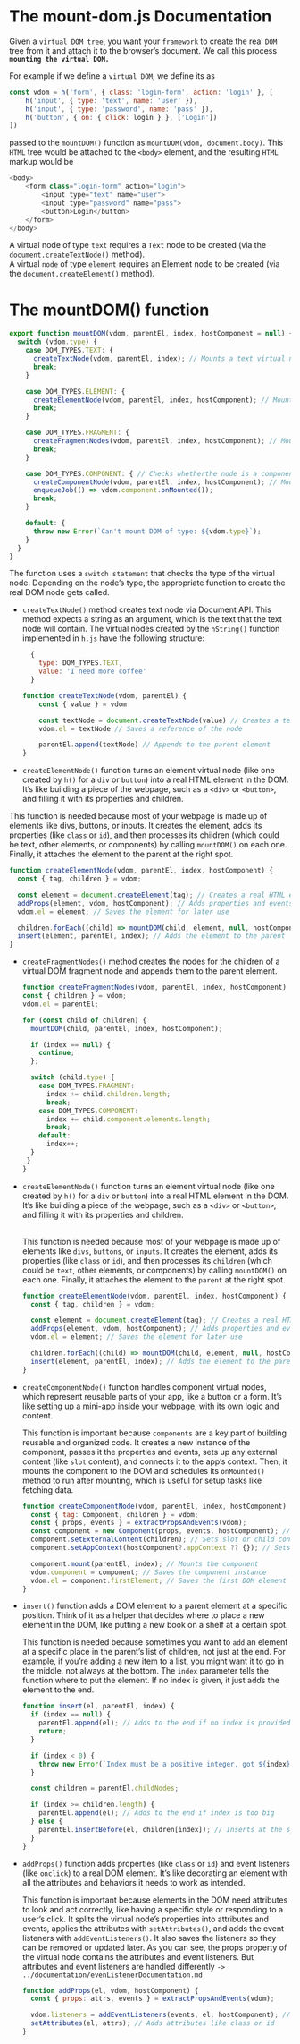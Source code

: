 # The mount-dom.js Documentation 

Given a `virtual DOM tree`, you want your `framework` to create the real `DOM` tree from  it and attach it to the browser’s document. We call this process **`mounting the virtual DOM.`**

For example if we define a `virtual DOM`, we define its as
```javascript
const vdom = h('form', { class: 'login-form', action: 'login' }, [
    h('input', { type: 'text', name: 'user' }),
    h('input', { type: 'password', name: 'pass' }),
    h('button', { on: { click: login } }, ['Login'])
])
```
passed to the `mountDOM()` function as `mountDOM(vdom, document.body)`. This `HTML` tree would be attached to the `<body>` element, and the resulting `HTML`
markup would be
```javascript
<body>
    <form class="login-form" action="login">
        <input type="text" name="user">
        <input type="password" name="pass">
        <button>Login</button>
    </form>
</body>
```
A virtual node of type `text` requires a `Text` node to be created (via the `document.createTextNode()` method).<br>A virtual `node` of type `element` requires an Element node to be created (via the `document.createElement()` method).

# The mountDOM() function
```javascript
export function mountDOM(vdom, parentEl, index, hostComponent = null) {
  switch (vdom.type) {
    case DOM_TYPES.TEXT: {
      createTextNode(vdom, parentEl, index); // Mounts a text virtual node
      break;
    }

    case DOM_TYPES.ELEMENT: {
      createElementNode(vdom, parentEl, index, hostComponent); // Mounts an element virtual node
      break;
    }

    case DOM_TYPES.FRAGMENT: {
      createFragmentNodes(vdom, parentEl, index, hostComponent); // Mounts the children of a fragment virtual node
      break;
    }

    case DOM_TYPES.COMPONENT: { // Checks whetherthe node is a component
      createComponentNode(vdom, parentEl, index, hostComponent); // Mounts the component node
      enqueueJob(() => vdom.component.onMounted());
      break;
    }

    default: {
      throw new Error(`Can't mount DOM of type: ${vdom.type}`);
    }
  }
}
```
The function uses a `switch statement` that checks the type of the virtual node. Depending on the node’s type, the appropriate function to create the real DOM node gets called.

- `createTextNode()` method creates text node via Document API. This method expects a string as an argument, which is the text that the text node will contain. The virtual
  nodes created by the `hString()` function implemented in `h.js` have the following structure:
    ````javascript
      {
        type: DOM_TYPES.TEXT,
        value: 'I need more coffee'
      }
    ````
    ```javascript
  function createTextNode(vdom, parentEl) {
        const { value } = vdom
    
        const textNode = document.createTextNode(value) // Creates a text node
        vdom.el = textNode // Saves a reference of the node
    
        parentEl.append(textNode) // Appends to the parent element
  }
    ```
  
-  `createElementNode()` function turns an element virtual node (like one created by `h()` for a `div` or `button`) into a real HTML element in the DOM. It’s like building a piece of the webpage, such as a `<div>` or `<button>`, and filling it with its properties and children.

  This function is needed because most of your webpage is made up of elements like divs, buttons, or inputs. It creates the element, adds its properties (like `class` or `id`), and then processes its children (which could be text, other elements, or components) by calling `mountDOM()` on each one. Finally, it attaches the element to the parent at the right spot.

  ```javascript
  function createElementNode(vdom, parentEl, index, hostComponent) {
    const { tag, children } = vdom;
  
    const element = document.createElement(tag); // Creates a real HTML element
    addProps(element, vdom, hostComponent); // Adds properties and events
    vdom.el = element; // Saves the element for later use
  
    children.forEach((child) => mountDOM(child, element, null, hostComponent)); // Mounts all children
    insert(element, parentEl, index); // Adds the element to the parent
  }
  ```
  
- `createFragmentNodes()` method creates the nodes for the children of a virtual DOM fragment node and appends them to the parent element.
  ```javascript
  function createFragmentNodes(vdom, parentEl, index, hostComponent) {
  const { children } = vdom;
  vdom.el = parentEl;

  for (const child of children) {
    mountDOM(child, parentEl, index, hostComponent);

    if (index == null) {
      continue;
    };

    switch (child.type) {
      case DOM_TYPES.FRAGMENT:
        index += child.children.length;
        break;
      case DOM_TYPES.COMPONENT:
        index += child.component.elements.length;
        break;
      default:
        index++;
    }
   }
  }
  ```
- `createElementNode()` function turns an element virtual node (like one created by `h()` for a `div` or `button`) into a real HTML element in the DOM. It’s like building a piece of the webpage, such as a `<div>` or `<button>`, and filling it with its properties and children. 

  <br>This function is needed because most of your webpage is made up of elements like `divs`, `buttons`, or `inputs`. It creates the element, adds its properties (like `class` or `id`), and then processes its `children` (which could be `text`, other elements, or components) by calling `mountDOM()` on each one. Finally, it attaches the element to the `parent` at the right spot.

  ```javascript
  function createElementNode(vdom, parentEl, index, hostComponent) {
    const { tag, children } = vdom;
  
    const element = document.createElement(tag); // Creates a real HTML element
    addProps(element, vdom, hostComponent); // Adds properties and events
    vdom.el = element; // Saves the element for later use
  
    children.forEach((child) => mountDOM(child, element, null, hostComponent)); // Mounts all children
    insert(element, parentEl, index); // Adds the element to the parent
  }
  ```
  
- `createComponentNode()` function handles component virtual nodes, which represent reusable parts of your app, like a button or a form. It’s like setting up a mini-app inside your webpage, with its own logic and content.

  This function is important because `components` are a key part of building reusable and organized code. It creates a new instance of the component, passes it the properties and events, sets up any external content (like `slot` content), and connects it to the app’s context. Then, it mounts the component to the DOM and schedules its `onMounted()` method to run after mounting, which is useful for setup tasks like fetching data.

  ```javascript
  function createComponentNode(vdom, parentEl, index, hostComponent) {
    const { tag: Component, children } = vdom;
    const { props, events } = extractPropsAndEvents(vdom);
    const component = new Component(props, events, hostComponent); // Creates a new component instance
    component.setExternalContent(children); // Sets slot or child content
    component.setAppContext(hostComponent?.appContext ?? {}); // Sets the app context
  
    component.mount(parentEl, index); // Mounts the component
    vdom.component = component; // Saves the component instance
    vdom.el = component.firstElement; // Saves the first DOM element
  }
  ```

- `insert()` function adds a DOM element to a parent element at a specific position. Think of it as a helper that decides where to place a new element in the DOM, like putting a new book on a shelf at a certain spot.

  This function is needed because sometimes you want to `add` an element at a specific place in the parent’s list of children, not just at the end. For example, if you’re adding a new item to a list, you might want it to go in the middle, not always at the bottom. The `index` parameter tells the function where to put the element. If no index is given, it just adds the element to the end.

  ```javascript
  function insert(el, parentEl, index) {
    if (index == null) {
      parentEl.append(el); // Adds to the end if no index is provided
      return;
    }
  
    if (index < 0) {
      throw new Error(`Index must be a positive integer, got ${index}`); // Prevents invalid indexes
    }
  
    const children = parentEl.childNodes;
  
    if (index >= children.length) {
      parentEl.append(el); // Adds to the end if index is too big
    } else {
      parentEl.insertBefore(el, children[index]); // Inserts at the specified index
    }
  }
  ```
  
- `addProps()` function adds properties (like `class` or `id`) and event listeners (like `onclick`) to a real DOM element. It’s like decorating an element with all the attributes and behaviors it needs to work as intended.

  This function is important because elements in the DOM need attributes to look and act correctly, like having a specific style or responding to a user’s click. It splits the virtual node’s properties into attributes and events, applies the attributes with `setAttributes()`, and adds the event listeners with `addEventListeners()`. It also saves the listeners so they can be removed or updated later.
  As you can see, the props property of the virtual node contains the attributes and event listeners. But attributes and event listeners are handled differently `-> ../documentation/evenListenerDocumentation.md`
  ```javascript
  function addProps(el, vdom, hostComponent) {
    const { props: attrs, events } = extractPropsAndEvents(vdom);
  
    vdom.listeners = addEventListeners(events, el, hostComponent); // Adds event listeners
    setAttributes(el, attrs); // Adds attributes like class or id
  }
  ```